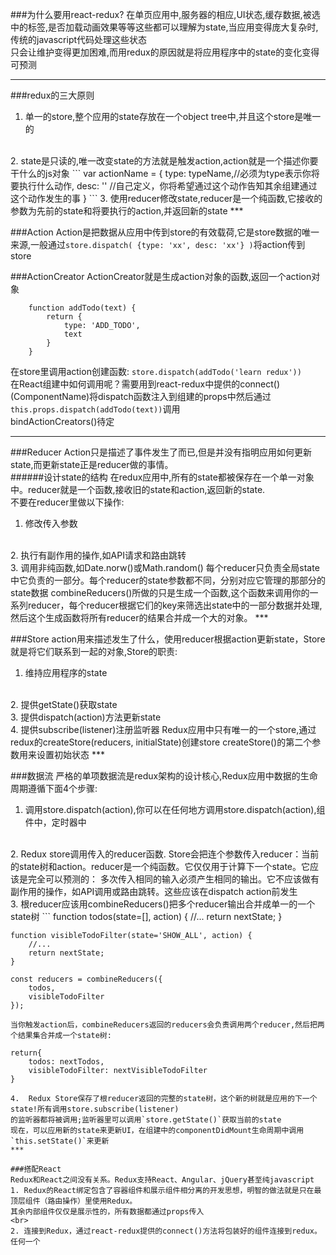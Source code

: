 ###为什么要用react-redux?
在单页应用中,服务器的相应,UI状态,缓存数据,被选中的标签,是否加载动画效果等等这些都可以理解为state,当应用变得庞大复杂时,传统的javascript代码处理这些状态    
只会让维护变得更加困难,而用redux的原因就是将应用程序中的state的变化变得可预测
***

###redux的三大原则
1. 单一的store,整个应用的state存放在一个object tree中,并且这个store是唯一的
<br>	
2. state是只读的,唯一改变state的方法就是触发action,action就是一个描述你要干什么的js对象    
```
	var actionName = { 
						type: typeName,//必须为type表示你将要执行什么动作,
						desc: ''	//自己定义，你将希望通过这个动作告知其余组建通过这个动作发生的事
					}
```
3. 使用reducer修改state,reducer是一个纯函数,它接收的参数为先前的state和将要执行的action,并返回新的state    
***

###Action
Action是把数据从应用中传到store的有效载荷,它是store数据的唯一来源,一般通过`store.dispatch( {type: 'xx', desc: 'xx'} )`将action传到store
     
###ActionCreator
ActionCreator就是生成action对象的函数,返回一个action对象
```
	function addTodo(text) {
		return {
			type: 'ADD_TODO',
			text
		}
	}
```
在store里调用action创建函数: `store.dispatch(addTodo('learn redux'))`   
在React组建中如何调用呢？需要用到react-redux中提供的connect()(ComponentName)将dispatch函数注入到组建的props中然后通过    
`this.props.dispatch(addTodo(text))`调用    
bindActionCreators()待定
***

###Reducer
Action只是描述了事件发生了而已,但是并没有指明应用如何更新state,而更新state正是reducer做的事情。    
######设计state的结构
在redux应用中,所有的state都被保存在一个单一对象中。reducer就是一个函数,接收旧的state和action,返回新的state.    
不要在reducer里做以下操作:    
1. 修改传入参数
<br>
2. 执行有副作用的操作,如API请求和路由跳转
<br>
3. 调用非纯函数,如Date.norw()或Math.random()    
每个reducer只负责全局state中它负责的一部分。每个reducer的state参数都不同，分别对应它管理的那部分的state数据     
combineReducers()所做的只是生成一个函数,这个函数来调用你的一系列reducer，每个reducer根据它们的key来筛选出state中的一部分数据并处理,    
然后这个生成函数将所有reducer的结果合并成一个大的对象。
***

###Store
action用来描述发生了什么，使用reducer根据action更新state，Store就是将它们联系到一起的对象,Store的职责:    
1. 维持应用程序的state
<br>
2. 提供getState()获取state
<br>
3. 提供dispatch(action)方法更新state
<br>     
4. 提供subscribe(listener)注册监听器
Redux应用中只有唯一的一个store,通过redux的createStore(reducers, initialState)创建store    
createStore()的第二个参数用来设置初始状态    
***

###数据流
严格的单项数据流是redux架构的设计核心,Redux应用中数据的生命周期遵循下面4个步骤:   
1. 调用store.dispatch(action),你可以在任何地方调用store.dispatch(action),组件中，定时器中
<br>    
2. Redux store调用传入的reducer函数.  
Store会把连个参数传入reducer：当前的state树和action。reducer是一个纯函数。它仅仅用于计算下一个state。它应该是完全可以预测的：    
多次传入相同的输入必须产生相同的输出。它不应该做有副作用的操作，如API调用或路由跳转。这些应该在dispatch action前发生
<br>   
3. 根reducer应该用combineReducers()把多个reducer输出合并成单一的一个state树
```
	function todos(state=[], action) {
		//...
		return nextState;
	}
	
	function visibleTodoFilter(state='SHOW_ALL', action) {
		//...
		return nextState;
	}
	
	const reducers = combineReducers({
		todos,
		visibleTodoFilter
	});
```
当你触发action后，combineReducers返回的reducers会负责调用两个reducer,然后把两个结果集合并成一个state树:    
```
	return{
		todos: nextTodos,
		visibleTodoFilter: nextVisibleTodoFilter
	}
```
4. 	Redux Store保存了根reducer返回的完整的state树，这个新的树就是应用的下一个state!所有调用store.subscribe(listener)   
的监听器都将被调用;监听器里可以调用`store.getState()`获取当前的state   
现在，可以应用新的state来更新UI，在组建中的componentDidMount生命周期中调用`this.setState()`来更新
***

###搭配React
Redux和React之间没有关系。Redux支持React、Angular、jQuery甚至纯javascript    
1. Redux的React绑定包含了容器组件和展示组件相分离的开发思想，明智的做法就是只在最顶层组件（路由操作）里使用Redux。     
其余内部组件仅仅是展示性的，所有数据都通过props传入
<br>
2. 连接到Redux，通过react-redux提供的connect()方法将包装好的组件连接到redux。      
任何一个




